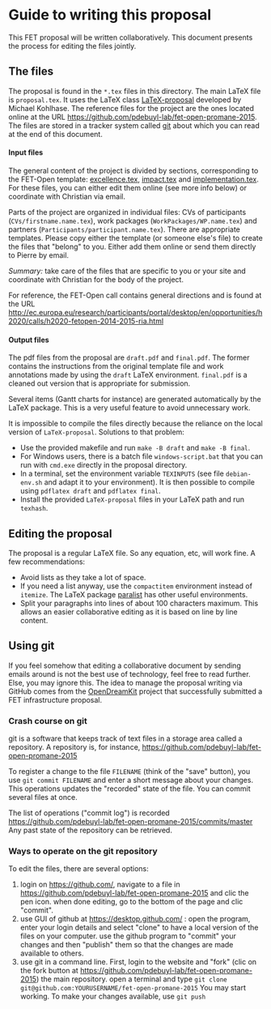 # Guide to writing this proposal

This FET proposal will be written collaboratively. This document presents the
process for editing the files jointly.

## The files

The proposal is found in the `*.tex` files in this directory. The main LaTeX
file is `proposal.tex`. It uses the LaTeX class
[LaTeX-proposal](https://github.com/KWARC/LaTeX-proposal/) developed by Michael
Kohlhase.
The reference files for the project are the ones located online at the URL
<https://github.com/pdebuyl-lab/fet-open-promane-2015>.
The files are stored in a tracker system called [git](http://git-scm.com/) about
which you can read at the end of this document.

#### Input files

The general content of the project is divided by sections, corresponding to the
FET-Open template: [excellence.tex](excellence.tex), [impact.tex](impact.tex)
and [implementation.tex](implementation.tex).
For these files, you can either edit them online (see more info below) or
coordinate with Christian via email.

Parts of the project are organized in individual files: CVs of participants
(`CVs/firstname.name.tex`), work packages (`WorkPackages/WP.name.tex`) and
partners (`Participants/participant.name.tex`).
There are appropriate templates. Please copy either the template (or someone
else's file) to create the files that "belong" to you. Either add them online or
send them directly to Pierre by email.

*Summary:* take care of the files that are specific to you or your site and
 coordinate with Christian for the body of the project.

For reference, the FET-Open call contains general directions and is found at the
URL
<http://ec.europa.eu/research/participants/portal/desktop/en/opportunities/h2020/calls/h2020-fetopen-2014-2015-ria.html>

#### Output files

The pdf files from the proposal are `draft.pdf` and `final.pdf`. The former
contains the instructions from the original template file and work annotations
made by using the `draft` LaTeX environment. `final.pdf` is a cleaned out
version that is appropriate for submission.

Several items (Gantt charts for instance) are generated automatically by the
LaTeX package. This is a very useful feature to avoid unnecessary work.

It is impossible to compile the files directly because the reliance on the local
version of `LaTeX-proposal`. Solutions to that problem:
- Use the provided makefile and run `make -B draft` and `make -B final`.
- For Windows users, there is a batch file `windows-script.bat` that you can run
  with `cmd.exe` directly in the proposal directory.
- In a terminal, set the environment variable `TEXINPUTS` (see file
  `debian-env.sh` and adapt it to your environment). It is then possible to
  compile using `pdflatex draft` and `pdflatex final`.
- Install the provided `LaTeX-proposal` files in your LaTeX path and run
  `texhash`.

## Editing the proposal

The proposal is a regular LaTeX file. So any equation, etc, will work fine.
A few recommendations:

- Avoid lists as they take a lot of space.
- If you need a list anyway, use the `compactitem` environment instead of
  `itemize`. The LaTeX package [paralist](http://ctan.org/pkg/paralist) has
  other useful environments.
- Split your paragraphs into lines of about 100 characters maximum. This allows
  an easier collaborative editing as it is based on line by line content.


## Using git

If you feel somehow that editing a collaborative document by sending emails
around is not the best use of technology, feel free to read further. Else, you
may ignore this.
The idea to manage the proposal writing via GitHub comes from the
[OpenDreamKit](http://opendreamkit.org/) project that successfully submitted a
FET infrastructure proposal.

### Crash course on git

git is a software that keeps track of text files in a storage area called a
repository. A repository is, for instance,
https://github.com/pdebuyl-lab/fet-open-promane-2015

To register a change to the file `FILENAME` (think of the "save" button), you
use `git commit FILENAME` and enter a short message about your changes. This
operations updates the "recorded" state of the file. You can commit several
files at once.

The list of operations ("commit log") is recorded
https://github.com/pdebuyl-lab/fet-open-promane-2015/commits/master
Any past state of the repository can be retrieved.

### Ways to operate on the git repository

To edit the files, there are several options:

1. login on https://github.com/, navigate to a file in
   https://github.com/pdebuyl-lab/fet-open-promane-2015 and clic the pen
   icon. when done editing, go to the bottom of the page and clic "commit".
2. use GUI of github at https://desktop.github.com/ : open the program, enter
   your login details and select "clone" to have a local version of the files on
   your computer. use the github program to "commit" your changes and then
   "publish" them so that the changes are made available to others.
3. use git in a command line. First, login to the website and "fork" (clic on
   the fork button at https://github.com/pdebuyl-lab/fet-open-promane-2015) the
   main repository. open a terminal and type `git clone git@github.com:YOURUSERNAME/fet-open-promane-2015`
   You may start working. To make your changes available, use `git push`
